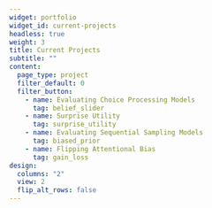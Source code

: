 ```yaml
---
widget: portfolio
widget_id: current-projects
headless: true
weight: 3
title: Current Projects
subtitle: ""
content:
  page_type: project
  filter_default: 0
  filter_button:
    - name: Evaluating Choice Processing Models
      tag: belief_slider
    - name: Surprise Utility
      tag: surprise_utility
    - name: Evaluating Sequential Sampling Models
      tag: biased_prior
    - name: Flipping Attentional Bias
      tag: gain_loss
design:
  columns: "2"
  view: 2
  flip_alt_rows: false
---
```

